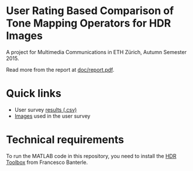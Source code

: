# User Rating Based Comparison of Tone Mapping Operators for HDR Images
A project for Multimedia Communications in ETH Zürich, Autumn Semester 2015.

Read more from the report at [doc/report.pdf](https://github.com/taivop/eth-mmc-project/blob/master/doc/report.pdf).

# Quick links
* User survey [results (.csv)](https://github.com/taivop/eth-mmc-project/blob/master/analysis/results.csv)
* [Images](https://github.com/taivop/eth-mmc-project/tree/master/images) used in the user survey

# Technical requirements
To run the MATLAB code in this repository, you need to install the [HDR Toolbox](https://github.com/banterle/HDR_Toolbox) from Francesco Banterle.
